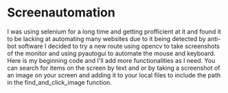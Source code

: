 # Screenautomation
I was using selenium for a long time and getting profficient at it and found it to be lacking at automating many websites due to it being detected by anti-bot software
I decided to try a new route using opencv to take screenshots of the monitor and using pyautogui to automate the mouse and keyboard.  
Here is my beginning code and I'll add more functionalities as I need.
You can search for items on the screen by text and or by taking a screenshot of an image on your screen and adding it to your local files to include the path in the find_and_click_image function.
